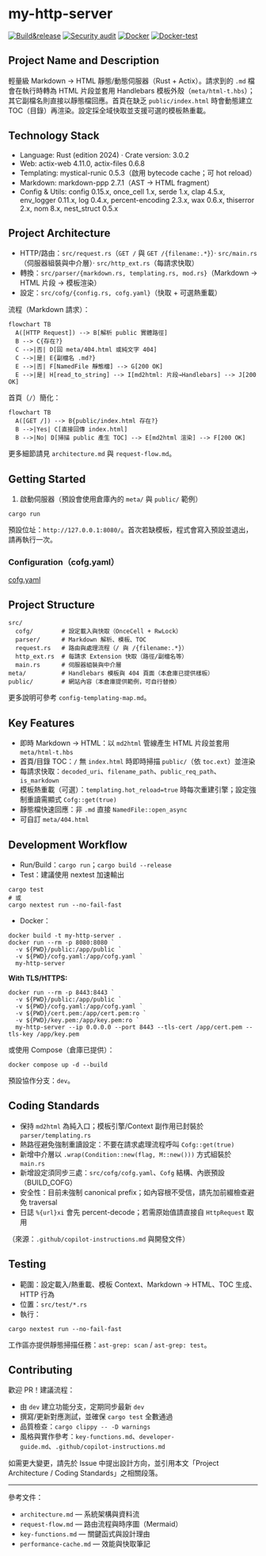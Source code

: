 # my-http-server

[![Build&release](https://github.com/Paul-16098/my-http-server/actions/workflows/cli.yml/badge.svg?branch=main)](https://github.com/Paul-16098/my-http-server/actions/workflows/cli.yml) [![Security audit](https://github.com/Paul-16098/my-http-server/actions/workflows/Security-audit.yml/badge.svg)](https://github.com/Paul-16098/my-http-server/actions/workflows/Security-audit.yml) [![Docker](https://github.com/Paul-16098/my-http-server/actions/workflows/docker-publish.yml/badge.svg)](https://github.com/Paul-16098/my-http-server/actions/workflows/docker-publish.yml) [![Docker-test](https://github.com/Paul-16098/my-http-server/actions/workflows/docker-test.yml/badge.svg?branch=dev)](https://github.com/Paul-16098/my-http-server/actions/workflows/docker-test.yml)

## Project Name and Description

輕量級 Markdown → HTML 靜態/動態伺服器（Rust + Actix）。請求到的 `.md` 檔會在執行時轉為 HTML 片段並套用 Handlebars 模板外殼（`meta/html-t.hbs`）；其它副檔名則直接以靜態檔回應。首頁在缺乏 `public/index.html` 時會動態建立 TOC（目錄）再渲染。設定採全域快取並支援可選的模板熱重載。

## Technology Stack

- Language: Rust (edition 2024) · Crate version: 3.0.2
- Web: actix-web 4.11.0, actix-files 0.6.8
- Templating: mystical-runic 0.5.3（啟用 bytecode cache；可 hot reload）
- Markdown: markdown-ppp 2.7.1（AST → HTML fragment）
- Config & Utils: config 0.15.x, once_cell 1.x, serde 1.x, clap 4.5.x, env_logger 0.11.x, log 0.4.x, percent-encoding 2.3.x, wax 0.6.x, thiserror 2.x, nom 8.x, nest_struct 0.5.x

## Project Architecture

- HTTP/路由：`src/request.rs`（`GET /` 與 `GET /{filename:.*}`）· `src/main.rs`（伺服器組裝與中介層）· `src/http_ext.rs`（每請求快取）
- 轉換：`src/parser/{markdown.rs, templating.rs, mod.rs}`（Markdown → HTML 片段 → 模板渲染）
- 設定：`src/cofg/{config.rs, cofg.yaml}`（快取 + 可選熱重載）

流程（Markdown 請求）：

```mermaid
flowchart TB
  A([HTTP Request]) --> B[解析 public 實體路徑]
  B --> C{存在?}
  C -->|否| D[回 meta/404.html 或純文字 404]
  C -->|是| E{副檔名 .md?}
  E -->|否| F[NamedFile 靜態檔] --> G[200 OK]
  E -->|是| H[read_to_string] --> I[md2html: 片段→Handlebars] --> J[200 OK]
```

首頁（`/`）簡化：

```mermaid
flowchart TB
  A([GET /]) --> B{public/index.html 存在?}
  B -->|Yes| C[直接回傳 index.html]
  B -->|No| D[掃描 public 產生 TOC] --> E[md2html 渲染] --> F[200 OK]
```

更多細節請見 `architecture.md` 與 `request-flow.md`。

## Getting Started

1. 啟動伺服器（預設會使用倉庫內的 `meta/` 與 `public/` 範例）

```pwsh
cargo run
```

預設位址：`http://127.0.0.1:8080/`。首次若缺模板，程式會寫入預設並退出，請再執行一次。

### Configuration（cofg.yaml）

[cofg.yaml](src/cofg/cofg.yaml)

## Project Structure

```text
src/
  cofg/        # 設定載入與快取（OnceCell + RwLock）
  parser/      # Markdown 解析、模板、TOC
  request.rs   # 路由與處理流程（/ 與 /{filename:.*}）
  http_ext.rs  # 每請求 Extension 快取（路徑/副檔名等）
  main.rs      # 伺服器組裝與中介層
meta/          # Handlebars 模板與 404 頁面（本倉庫已提供樣板）
public/        # 網站內容（本倉庫提供範例，可自行替換）
```

更多說明可參考 `config-templating-map.md`。

## Key Features

- 即時 Markdown → HTML：以 `md2html` 管線產生 HTML 片段並套用 `meta/html-t.hbs`
- 首頁/目錄 TOC：`/` 無 `index.html` 時即時掃描 `public/`（依 `toc.ext`）並渲染
- 每請求快取：`decoded_uri`、`filename_path`、`public_req_path`、`is_markdown`
- 模板熱重載（可選）：`templating.hot_reload=true` 時每次重建引擎；設定強制重讀需顯式 `Cofg::get(true)`
- 靜態檔快速回應：非 `.md` 直接 `NamedFile::open_async`
- 可自訂 `meta/404.html`

## Development Workflow

- Run/Build：`cargo run`；`cargo build --release`
- Test：建議使用 nextest 加速輸出

```pwsh
cargo test
# 或
cargo nextest run --no-fail-fast
```

- Docker：

```pwsh
docker build -t my-http-server .
docker run --rm -p 8080:8080 `
  -v ${PWD}/public:/app/public `
  -v ${PWD}/cofg.yaml:/app/cofg.yaml `
  my-http-server
```

**With TLS/HTTPS:**

```pwsh
docker run --rm -p 8443:8443 `
  -v ${PWD}/public:/app/public `
  -v ${PWD}/cofg.yaml:/app/cofg.yaml `
  -v ${PWD}/cert.pem:/app/cert.pem:ro `
  -v ${PWD}/key.pem:/app/key.pem:ro `
  my-http-server --ip 0.0.0.0 --port 8443 --tls-cert /app/cert.pem --tls-key /app/key.pem
```

或使用 Compose（倉庫已提供）：

```pwsh
docker compose up -d --build
```

預設協作分支：`dev`。

## Coding Standards

- 保持 `md2html` 為純入口；模板引擎/Context 副作用已封裝於 `parser/templating.rs`
- 熱路徑避免強制重讀設定：不要在請求處理流程呼叫 `Cofg::get(true)`
- 新增中介層以 `.wrap(Condition::new(flag, M::new()))` 方式組裝於 `main.rs`
- 新增設定須同步三處：`src/cofg/cofg.yaml`、`Cofg` 結構、內嵌預設（BUILD_COFG）
- 安全性：目前未強制 canonical prefix；如內容根不受信，請先加前綴檢查避免 traversal
- 日誌 `%{url}xi` 會先 percent-decode；若需原始值請直接自 `HttpRequest` 取用

（來源：`.github/copilot-instructions.md` 與開發文件）

## Testing

- 範圍：設定載入/熱重載、模板 Context、Markdown → HTML、TOC 生成、HTTP 行為
- 位置：`src/test/*.rs`
- 執行：

```pwsh
cargo nextest run --no-fail-fast
```

工作區亦提供靜態掃描任務：`ast-grep: scan` / `ast-grep: test`。

## Contributing

歡迎 PR！建議流程：

- 由 `dev` 建立功能分支，定期同步最新 `dev`
- 撰寫/更新對應測試，並確保 `cargo test` 全數通過
- 品質檢查：`cargo clippy -- -D warnings`
- 風格與實作參考：`key-functions.md`、`developer-guide.md`、`.github/copilot-instructions.md`

如需更大變更，請先於 Issue 中提出設計方向，並引用本文「Project Architecture / Coding Standards」之相關段落。

---

參考文件：

- `architecture.md` — 系統架構與資料流
- `request-flow.md` — 路由流程與時序圖（Mermaid）
- `key-functions.md` — 關鍵函式與設計理由
- `performance-cache.md` — 效能與快取筆記
